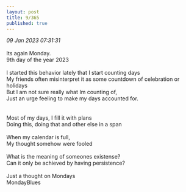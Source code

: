 ```yaml
---
layout: post
title: 9/365
published: true
---
```

_09 Jan 2023 07:31:31_
<br>
<br>
Its again Monday.
<br>
9th day of the year 2023
<br>
<br>
I started this behavior lately that I start counting days
<br>
My friends often misinterpret it as some countdown of celebration or holidays
<br>
But I am not sure really what Im counting of,
<br>
Just an urge feeling to make my days accounted for.
<br>
<br>
<br>
Most of my days, I fill it with plans
<br>
Doing this, doing that and other else in a span
<br>
<br>
When my calendar is full,
<br>
My thought somehow  were fooled
<br>
<br>
What is the meaning of someones existense?
<br>
Can it only be achieved by having persistence? 
<br>
<br>
Just a thought on Mondays
<br>
MondayBlues

